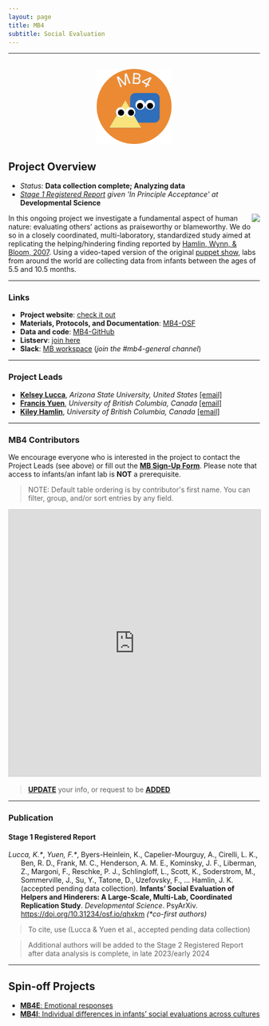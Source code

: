 ```yaml
---
layout: page
title: MB4
subtitle: Social Evaluation
---
```


***

<div class="container">
  <div class="row justify-content-around">
    <div class="col-lg-4" align="center">
      <br>
      <img src="/assets/img/MB4_logo.png" width="150">
    </div>
    <div class="col-lg-8" align="left">
      <h2>Project Overview</h2>
      <ul>
        <li><i>Status:</i> <b>Data collection complete; Analyzing data</b></li>
        <li><i><a href="https://doi.org/10.31234/osf.io/qhxkm" target="_blank">Stage 1 Registered Report</a> given 'In Principle Acceptance' at</i> <b>Developmental Science</b></li>
      </ul>
    </div>
  </div>
</div>


<p><img style="float: right;" src="/assets/img/mb4_site_300px.png">
In this ongoing project we investigate a fundamental aspect of human nature: evaluating others’ actions as praiseworthy or blameworthy. We do so in a closely coordinated, multi-laboratory, standardized study aimed at replicating the helping/hindering finding reported by <a href="https://doi.org/10.1038/nature06288" target="_blank">Hamlin, Wynn, & Bloom, 2007</a>. Using a video-taped version of the original <a href="https://www.youtube.com/watch?v=anCaGBsBOxM" target="_blank">puppet show</a>, labs from around the world are collecting data from infants between the ages of 5.5 and 10.5 months.</p>


***
### Links
* **Project website**: [check it out](https://sites.google.com/view/manybabies4/home)
* **Materials, Protocols, and Documentation**: [MB4-OSF](https://osf.io/xe2pj/)
* **Data and code**: [MB4-GitHub](https://github.com/manybabies/mb4-analysis)
* **Listserv**: [join here](https://groups.google.com/a/manybabies.org/g/mb4-list)
* **Slack**: [MB workspace](https://join.slack.com/t/manybabies/shared_invite/zt-1frvx4ulh-b7ge7X6DY8Yl4HgBW1xBXQ) (*join the #mb4-general channel*)


***
### Project Leads
* [**Kelsey Lucca**](https://isearch.asu.edu/profile/3521043), *Arizona State University, United States* [[email]](mailto:kelsey.lucca@asu.edu)
* [**Francis Yuen**](https://cic.psych.ubc.ca/), *University of British Columbia, Canada* [[email]](mailto:francis.yuen@psych.ubc.ca)
* [**Kiley Hamlin**](https://psych.ubc.ca/profile/kiley-hamlin/), *University of British Columbia, Canada* [[email]](mailto:kiley.hamlin@psych.ubc.ca)


***
### MB4 Contributors

We encourage everyone who is interested in the project to contact the Project Leads (see above) or fill out the [**MB Sign-Up Form**]({{site.baseurl}}/get_involved/). Please note that access to infants/an infant lab is **NOT** a prerequisite.

> NOTE: Default table ordering is by contributor's first name. You can filter, group, and/or sort entries by any field.

<iframe class="airtable-embed" src="https://airtable.com/embed/appRoqMKzcK3NsXt4/shrwcaqu2Gut3aRhU?backgroundColor=blueDusty&viewControls=on" frameborder="0" onmousewheel="" width="100%" height="533" style="background: transparent; border: 1px solid #ccc;"></iframe>

> <a href="https://airtable.com/appRoqMKzcK3NsXt4/shrBx1vEakEkyeYbg" target="_blank"><b>UPDATE</b></a> your info, or request to be <a href="https://airtable.com/appRoqMKzcK3NsXt4/shrglw1TM1HxDfbYG" target="_blank"><b>ADDED</b></a>

***
### Publication

<h4>Stage 1 Registered Report</h4>
<p style="padding-left: 25px; text-indent: -25px"><i>Lucca, K.*</i>, <i>Yuen, F.*</i>, Byers-Heinlein, K., Capelier-Mourguy, A., Cirelli, L. K., Ben, R. D., Frank, M. C., Henderson, A. M. E., Kominsky, J. F., Liberman, Z., Margoni, F., Reschke, P. J., Schlingloff, L., Scott, K., Soderstrom, M., Sommerville, J., Su, Y., Tatone, D., Uzefovsky, F., … Hamlin, J. K. (accepted pending data collection). <b>Infants’ Social Evaluation of Helpers and Hinderers: A Large-Scale, Multi-Lab, Coordinated Replication Study</b>. <i>Developmental Science</i>. PsyArXiv. <a href="https://doi.org/10.31234/osf.io/qhxkm" target="_blank">https://doi.org/10.31234/osf.io/qhxkm</a> <i>(*co-first authors)</i></p>

> To cite, use (Lucca & Yuen et al., accepted pending data collection)

> Additional authors will be added to the Stage 2 Registered Report after data analysis is complete, in late 2023/early 2024


***
## Spin-off Projects
* [**MB4E**: Emotional responses]({{site.baseurl}}/MB4E/)
* [**MB4I**: Individual differences in infants’ social evaluations across cultures]({{site.baseurl}}/MB4I/)